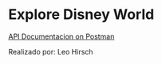 # Explore Disney World

[API Documentacion on Postman](https://documenter.getpostman.com/view/19254928/UzXNVdcC)

Realizado por: Leo Hirsch
